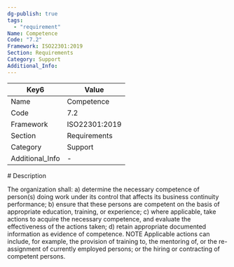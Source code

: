 ```yaml
---
dg-publish: true
tags:
  - "requirement"
Name: Competence
Code: "7.2"
Framework: ISO22301:2019
Section: Requirements
Category: Support
Additional_Info: 
---
```


<div><table class="dataview table-view-table"><thead class="table-view-thead"><tr class="table-view-tr-header"><th class="table-view-th"><span>Key</span><span class="dataview small-text">6</span></th><th class="table-view-th"><span>Value</span></th></tr></thead><tbody class="table-view-tbody"><tr><td><span>Name</span></td><td><span>Competence</span></td></tr><tr><td><span>Code</span></td><td><span>7.2</span></td></tr><tr><td><span>Framework</span></td><td><span>ISO22301:2019</span></td></tr><tr><td><span>Section</span></td><td><span>Requirements</span></td></tr><tr><td><span>Category</span></td><td><span>Support</span></td></tr><tr><td><span>Additional_Info</span></td><td><span>-</span></td></tr></tbody></table></div>
# Description

The organization shall: a) determine the necessary competence of person(s) doing work under its control that affects its business continuity performance; b) ensure that these persons are competent on the basis of appropriate education, training, or experience; c) where applicable, take actions to acquire the necessary competence, and evaluate the effectiveness of the actions taken; d) retain appropriate documented information as evidence of competence.  NOTE Applicable actions can include, for example, the provision of training to, the mentoring of, or the re- assignment of currently employed persons; or the hiring or contracting of competent persons.
